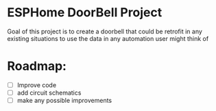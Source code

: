 # ESPHome DoorBell Project
Goal of this project is to create a doorbell that could be retrofit in any existing situations to use the data in any automation user might think of

# Roadmap:
* [ ] Improve code
* [ ] add circuit schematics
* [ ] make any possible improvements 
